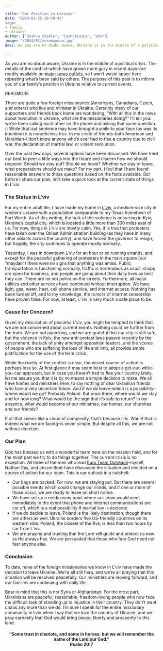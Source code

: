 ```yaml
---

title: "Our Position in Ukraine"
date: "2014-01-25 18:40:45"
tags:
- family
- ukraine
author: ["Joshua Steele", "joshukraine", "@tw"]
image: "/2014/01/euromaydan.jpg"
desc: As you are no doubt aware, Ukraine is in the middle of a political crisis.

---
```


As you are no doubt aware, Ukraine is in the middle of a political crisis. The details of the conflict–which have grown more gory in recent days–are readily available on <a title="KyivPost" href="http://www.kyivpost.com/" target="_blank">major news outlets</a>, so I won’t waste space here repeating what’s been said by others. The purpose of this post is to inform you of our family’s position in Ukraine relative to current events.

READMORE

There are quite a few foreign missionaries (Americans, Canadians, Czech, and others) who live and minister in Ukraine. Certainly many of our supporters and friends back home are wondering, “With all this in the news about revolution in Ukraine, what are the missionaries doing?” I’ll tell you: we’ve been calling each other on the phone and asking that same question. :) While that last sentence may have brought a smile to your face (as was its intention) it is nonetheless true. In my circle of friends–both American and Ukrainian–I don’t know anyone who’s ever had to flee a country due to civil war, the declaration of martial law, or violent revolution.

Over the past few days, several options have been discussed. We have tried our best to peer a little ways into the future and discern how we should respond. Should we stay put? Should we leave? Whether we stay or leave, what preparations should we make? For my part, I feel that I have found reasonable answers to those questions based on the facts available. But before I share our plan, let’s take a quick look at the current state of things in L’viv.

### The Status in L’viv

For my entire adult life, I have made my home in <a title="About L'viv" href="http://en.wikipedia.org/wiki/Lviv" target="_blank">L’viv</a>, a medium-size city in western Ukraine with a population comparable to my Texas hometown of Fort Worth. As of this writing, the bulk of the violence is occurring in Kyiv, Ukraine’s capital city, which is located a little more than 300 miles east of us. For now, things in L’viv are mostly calm. Yes, it is true that protesters have taken over the Oblast Administration building (as they have in many other oblasts across the country), and have forced the governor to resign, but happily, the city continues to operate mostly normally.

Yesterday, I was in downtown L’viv for an hour or so running errands, and except for the peaceful gathering of protesters in the main square (our “maydan”) there were no signs that anything was amiss. Public transportation is functioning normally, traffic is horrendous as usual, shops are open for business, and people are going about their daily lives as best they can. There are no riot police on the streets. Furthermore, all major utilities and other services have continued without interruption. We have light, gas, water, heat, cell phone service, and internet access. Nothing has been turned off, and to my knowledge, the rumors of internet censorship have proven false. For now, at least, L’viv is very much a safe place to be.

### Cause for Concern?

Given my description of peaceful L’viv, you might be tempted to think that we are not concerned about current events. Nothing could be further from the truth. We are not panicking, and we are grateful that our city is still safe, but the violence in Kyiv, the new anti-protest laws passed recently by the government, the lack of unity amongst opposition leaders, and the scores of people who are suffering the loss of life and limb, all provide ample justification for the use of the term *crisis*.

While the reality of the conflict is clear, the wisest course of action is perhaps less so. At first glance it may seem best to adopt a get-out-while-you-can approach, but in case you haven’t had to flee your country lately, let me assure you that it is by no means a simple decision to make. We all have homes and ministries here, to say nothing of dear Ukrainian friends who face a very uncertain future. And if we do leave–which is a possibility–where would we go? Probably Poland. But once there, where would we stay and for how long? What would be the sign that it’s safe to return? In our absence, what would become of our ministries, our homes, our churches and our friends?

If all that seems like a cloud of complexity, that’s because it is. War–if that is indeed what we are facing–is never simple. But despite all this, we are not without direction.

### Our Plan

God has blessed us with a wonderful team here on the mission field, and for the most part we try to do things together. The current crisis is no exception. All three of the men who lead <a title="Euro Team Outreach" href="http://www.euroteamoutreach.org" target="_blank">Euro Team Outreach</a>–myself, Nathan Day, and Jessie Beal–have discussed the situation and decided on a course of action for our team. This is our outlook in a nutshell:

* Our bags are packed. For now, we are staying put. But there are several possible events which could change our minds, and if one or more of those occur, we are ready to leave on short notice.
* We have set up a rendezvous point where our team would meet immediately in the event that phone and internet communications are cut off, which is a real possibility if martial law is declared.
* If we do decide to leave, Poland is the likely destination, though there are others as well. Ukraine borders five US-friendly countries on its western side. Poland, the closest of the five, is less than two hours by car from L’viv.
* We are praying and trusting that the Lord will guide and protect us now as He always has. We are persuaded that those who fear God need not fear anyone else.

### Conclusion

To date, none of the foreign missionaries we know in L’viv have made the decision to leave Ukraine. We’re all still here, and we’re all praying that this situation will be resolved peacefully. Our ministries are moving forward, and our families are continuing with daily life.

Bear in mind that this is not Syria or Afghanistan. For the most part, Ukrainians are peaceful, reasonable, freedom-loving people who now face the difficult task of standing up to injustice in their country. They don’t want chaos any more than we do. I’m sure I speak for the entire missionary community in Lviv when I say that we love the country of Ukraine, and we pray earnestly that God would bring peace, liberty and prosperity to this land.

<h4 style="text-align: center;">“Some trust in chariots, and some in horses: but we will remember the name of the Lord our God.”<br>Psalm 20:7</h4>
